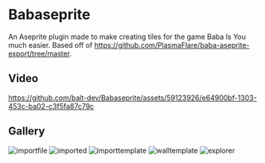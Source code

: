 # Babaseprite
 An Aseprite plugin made to make creating tiles for the game Baba Is You much easier.
 Based off of https://github.com/PlasmaFlare/baba-aseprite-export/tree/master.
## Video
https://github.com/balt-dev/Babaseprite/assets/59123926/e64900bf-1303-453c-ba02-c3f5fa87c79c
## Gallery
![importfile](https://github.com/balt-dev/Babaseprite/assets/59123926/a42f9643-7453-4f9e-90c5-60ab2f2234fb)
![imported](https://github.com/balt-dev/Babaseprite/assets/59123926/c9fdf79a-29c7-4b72-9381-df8ebc2db43a)
![importtemplate](https://github.com/balt-dev/Babaseprite/assets/59123926/50cae84d-4b23-441f-943f-85191dea6699)
![walltemplate](https://github.com/balt-dev/Babaseprite/assets/59123926/256d484d-0bcb-439f-8570-8f9655dca181)
![explorer](https://github.com/balt-dev/Babaseprite/assets/59123926/c378d99c-d0d9-4789-9320-e82b7c82bb59)
